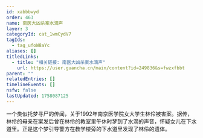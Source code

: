 ```yaml
---
id: xabbbwyd
order: 463
name: 南医大凶杀案水滴声
layer: 3
categoryId: cat_1wmCydV7
tagIds:
  - tag_ufoW8aYc
aliases: []
titledLinks:
  - title: "相关链接: 南医大凶杀案水滴声"
    url: https://user.guancha.cn/main/content?id=249836&s=fwzxfbbt
parent: ""
relatedEntries: []
timelineEvents: []
nsfw: false
lastUpdated: 1758087125
---
```


一个类似托梦寻尸的传闻，关于1992年南京医学院女大学生林伶被害案。据传，林伶的母亲在案发后曾在林伶的教室里午休时梦到了水滴的声音，怀疑女儿在下水道里。正是这个梦引导警方在教学楼旁的下水道里发现了林伶的遗体。